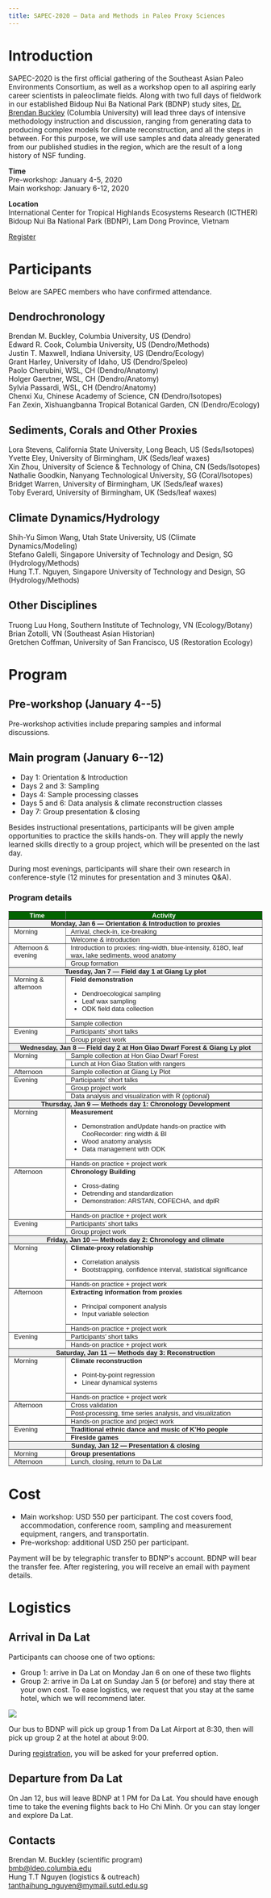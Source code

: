 ```yaml
---
title: SAPEC-2020 — Data and Methods in Paleo Proxy Sciences
---
```


# Introduction

SAPEC-2020 is the first official gathering of the Southeast Asian Paleo Environments Consortium, as well as a workshop open to all aspiring early career scientists in paleoclimate fields. Along with two full days of fieldwork in our established Bidoup Nui Ba National Park (BDNP) study sites, [Dr. Brendan Buckley](https://eesc.columbia.edu/faculty/brendan-buckley) (Columbia University) will lead three days of intensive methodology instruction and discussion, ranging from generating data to producing complex models for climate reconstruction, and all the steps in between. For this purpose, we will use samples and data already generated from our published studies in the region, which are the result of a long history of NSF funding.

**Time**  
Pre-workshop: January 4-5, 2020  
Main workshop: January 6-12, 2020
 
**Location**  
International Center for Tropical Highlands Ecosystems Research (ICTHER)  
Bidoup Nui Ba National Park (BDNP), Lam Dong Province, Vietnam

[Register](https://forms.gle/NypjEr3EHKph5FCP8)
# Participants

Below are SAPEC members who have confirmed attendance.

## Dendrochronology
Brendan M. Buckley, Columbia University, US (Dendro)  
Edward R. Cook, Columbia University, US (Dendro/Methods)  
Justin T. Maxwell, Indiana University, US (Dendro/Ecology)  
Grant Harley, University of Idaho, US (Dendro/Speleo)  
Paolo Cherubini, WSL, CH (Dendro/Anatomy)  
Holger Gaertner, WSL, CH (Dendro/Anatomy)  
Sylvia Passardi, WSL, CH (Dendro/Anatomy)  
Chenxi Xu, Chinese Academy of Science, CN (Dendro/Isotopes)  
Fan Zexin, Xishuangbanna Tropical Botanical Garden, CN (Dendro/Ecology)

## Sediments, Corals and Other Proxies
Lora Stevens, California State University, Long Beach, US (Seds/Isotopes)  
Yvette Eley, University of Birmingham, UK (Seds/leaf waxes)  
Xin Zhou, University of Science & Technology of China, CN (Seds/Isotopes)  
Nathalie Goodkin, Nanyang Technological University, SG (Coral/Isotopes)  
Bridget Warren, University of Birmingham, UK (Seds/leaf waxes)  
Toby Everard, University of Birmingham, UK (Seds/leaf waxes)  

## Climate Dynamics/Hydrology
Shih-Yu Simon Wang, Utah State University, US (Climate Dynamics/Modeling)  
Stefano Galelli, Singapore University of Technology and Design, SG (Hydrology/Methods)  
Hung T.T. Nguyen, Singapore University of Technology and Design, SG (Hydrology/Methods)  

## Other Disciplines
Truong Luu Hong, Southern Institute of Technology, VN (Ecology/Botany)  
Brian Zotolli, VN (Southeast Asian Historian)  
Gretchen Coffman, University of San Francisco, US (Restoration Ecology)  

# Program

## Pre-workshop (January 4--5)

Pre-workshop activities include preparing samples and informal discussions.

## Main program (January 6--12)

* Day 1: Orientation & Introduction
* Days 2 and 3: Sampling
* Days 4: Sample processing classes
* Days 5 and 6: Data analysis & climate reconstruction classes
* Day 7: Group presentation & closing

Besides instructional presentations, participants will be given ample opportunities to practice the skills hands-on. They will apply the newly learned skills directly to a group project, which will be presented on the last day.

During most evenings, participants will share their own research in conference-style (12 minutes for presentation and 3 minutes Q&A).

### Program details

<style type="text/css">
.tg  {border-collapse:collapse;border-spacing:0;}
.tg td{font-family: sans-serif;font-size:13px;padding:0px 10px;border-style:solid;border-width:1px;overflow:hidden;word-break:normal;border-color:black;}
.tg th{font-family: sans-serif;font-size:13px;font-weight:normal;padding:0px 10px;border-style:solid;border-width:1px;overflow:hidden;word-break:normal;border-color:black;}
.tg .tg-v0hj{font-weight:bold;background-color:#efefef;border-color:inherit;text-align:center;vertical-align:top}
.tg .tg-eb5z{font-weight:bold;background-color:#036400;color:#ffffff;border-color:inherit;text-align:center;vertical-align:top}
.tg .tg-0pky{border-color:inherit;text-align:left;vertical-align:top}
.tg .tg-fymr{font-weight:bold;border-color:inherit;text-align:left;vertical-align:top}
</style>
<table class="tg">
  <tr>
    <th class="tg-eb5z">Time</th>
    <th class="tg-eb5z">Activity</th>
  </tr>
  <tr>
    <td class="tg-v0hj" colspan="2">Monday, Jan 6 — Orientation &amp; Introduction to proxies</td>
  </tr>
  <tr>
    <td class="tg-0pky" rowspan="2">Morning</td>
    <td class="tg-0pky">Arrival, check-in, ice-breaking</td>
  </tr>
  <tr>
    <td class="tg-0pky">Welcome &amp; introduction</td>
  </tr>
  <tr>
    <td class="tg-0pky" rowspan="2">Afternoon &amp; evening</td>
    <td class="tg-0pky">Introduction to proxies: ring-width, blue-intensity, δ18O, leaf wax, lake sediments, wood anatomy</td>
  </tr>
  <tr>
    <td class="tg-0pky">Group formation</td>
  </tr>
  <tr>
    <td class="tg-v0hj" colspan="2">Tuesday, Jan 7 — Field day 1 at Giang Ly plot</td>
  </tr>
  <tr>
    <td class="tg-0pky" rowspan="2">Morning &amp; afternoon</td>
    <td class="tg-0pky">
      <b>Field demonstration</b>
      <ul>
        <li>Dendroecological sampling </li>
        <li>Leaf wax sampling</li>
        <li>ODK field data collection</li>
      </ul>
    </td>
  </tr>  
  <tr>
    <td class="tg-0pky">Sample collection</td>
  </tr>
  <tr>
    <td class="tg-0pky" rowspan="2">Evening</td>
    <td class="tg-0pky">Participants’ short talks</td>
  </tr>
  <tr>
    <td class="tg-0pky">Group project work</td>
  </tr>
  <tr>
    <td class="tg-v0hj" colspan="2">Wednesday, Jan 8 — Field day 2 at Hon Giao Dwarf Forest &amp; Giang Ly plot</td>
  </tr>
  <tr>
    <td class="tg-0pky" rowspan="2">Morning</td>
    <td class="tg-0pky">Sample collection at Hon Giao Dwarf Forest</td>
  </tr>
  <tr>
    <td class="tg-0pky">Lunch at Hon Giao Station with rangers</td>
  </tr>
  <tr>
    <td class="tg-0pky">Afternoon</td>
    <td class="tg-0pky">Sample collection at Giang Ly Plot</td>
  </tr>
  <tr>
    <td class="tg-0pky" rowspan="3">Evening</td>
    <td class="tg-0pky">Participants’ short talks</td>
  </tr>
  <tr>
    <td class="tg-0pky">Group project work</td>
  </tr>
  <tr>
    <td class="tg-0pky">Data analysis and visualization with R (optional)</td>
  </tr>
  <tr>
    <td class="tg-v0hj" colspan="2">Thursday, Jan 9 — Methods day 1: Chronology Development</td>
  </tr>
  <tr>
    <td class="tg-0pky" rowspan="2">Morning</td>
    <td class="tg-0pky">
      <b>Measurement</b>
      <ul>
        <li>Demonstration andUpdate  hands-on practice with CooRecorder: ring width &amp; BI</li>
        <li>Wood anatomy analysis</li>
        <li>Data management with ODK</li>
      </ul>
    </td>
  </tr>
  <tr>
    <td class="tg-0pky">Hands-on practice + project work</td>
  </tr>
  <tr>
    <td class="tg-0pky" rowspan="2">Afternoon</td>
    <td class="tg-0pky">
      <b>Chronology Building</b>
      <ul>
        <li>Cross-dating</li>      
        <li>Detrending and standardization</li>
        <li>Demonstration: ARSTAN, COFECHA, and dplR</li>
      </ul>
    </td>
  </tr>  
  <tr>
    <td class="tg-0pky">Hands-on practice + project work</td>
  </tr>
  <tr>
    <td class="tg-0pky" rowspan="2">Evening</td>
    <td class="tg-0pky">Participants’ short talks</td>
  </tr>
  <tr>
    <td class="tg-0pky">Group project work</td>
  </tr>
  <tr>
    <td class="tg-v0hj" colspan="2">Friday, Jan 10 — Methods day 2: Chronology and climate</td>
  </tr>
  <tr>
    <td class="tg-0pky" rowspan="2">Morning</td>
    <td class="tg-0pky">
      <b>Climate-proxy relationship</b>
      <ul>
        <li>Correlation analysis</li>
        <li>Bootstrapping, confidence interval, statistical significance</li>
      </ul>
    </td>
  </tr>
  <tr>
    <td class="tg-0pky">Hands-on practice + project work</td>
  </tr>
  <tr>
    <td class="tg-0pky" rowspan="2">Afternoon</td>
    <td class="tg-0pky">
      <b>Extracting information from proxies</b>
      <ul>
        <li>Principal component analysis</li>
        <li>Input variable selection</li>
      </ul>
    </td>
  </tr>  
  <tr>
    <td class="tg-0pky">Hands-on practice + project work</td>
  </tr>
  <tr>
    <td class="tg-0pky" rowspan="2">Evening</td>
    <td class="tg-0pky">Participants’ short talks</td>
  </tr>
  <tr>
    <td class="tg-0pky">Hands-on practice + project work</td>
  </tr>
  <tr>
    <td class="tg-v0hj" colspan="2">Saturday, Jan 11 — Methods day 3: Reconstruction</td>
  </tr>
  <tr>
    <td class="tg-0pky" rowspan="2">Morning</td>
    <td class="tg-0pky">
      <b>Climate reconstruction</b>
      <ul>
        <li>Point-by-point regression</li>
        <li>Linear dynamical systems</li>
      </ul>
    </td>
  </tr>  
  <tr>
    <td class="tg-0pky">Hands-on practice + project work</td>
  </tr>
  <tr>
    <td class="tg-0pky" rowspan="3">Afternoon</td>
    <td class="tg-0pky">Cross validation</td>
  </tr>
  <tr>
    <td class="tg-0pky">Post-processing, time series analysis, and visualization</td>
  </tr>
  <tr>
    <td class="tg-0pky">Hands-on practice and project work</td>
  </tr>
  <tr>
    <td class="tg-0pky" rowspan="2">Evening</td>
    <td class="tg-fymr">Traditional ethnic dance and music of K’Ho people</td>
  </tr>
  <tr>
    <td class="tg-fymr">Fireside games</td>
  </tr>
  <tr>
    <td class="tg-v0hj" colspan="2">Sunday, Jan 12 — Presentation &amp; closing</td>
  </tr>
  <tr>
    <td class="tg-0pky">Morning</td>
    <td class="tg-fymr">Group presentations</td>
  </tr>
  <tr>
    <td class="tg-0pky">Afternoon</td>
    <td class="tg-0pky">Lunch, closing, return to Da Lat</td>
  </tr>
</table>

# Cost

* Main workshop: USD 550 per participant. The cost covers food, accommodation, conference room, sampling and measurement equipment, rangers, and transportatin.
* Pre-workshop: additional USD 250 per participant.

Payment will be by telegraphic transfer to BDNP's account. BDNP will bear the transfer fee. After registering, you will receive an email with payment details.

# Logistics

## Arrival in Da Lat

Participants can choose one of two options:
*	Group 1: arrive in Da Lat on Monday Jan 6 on one of these two flights 
*	Group 2: arrive in Da Lat on Sunday Jan 5 (or before) and stay there at your own cost. To ease logistics, we request that you stay at the same hotel, which we will recommend later.

![](assets/flights.png)

Our bus to BDNP will pick up group 1 from Da Lat Airport at 8:30, then will pick up group 2 at the hotel at about 9:00.

During [registration](https://forms.gle/NypjEr3EHKph5FCP8), you will be asked for your preferred option.

## Departure from Da Lat

On Jan 12, bus will leave BDNP at 1 PM for Da Lat. You should have enough time to take the evening flights back to Ho Chi Minh. Or you can stay longer and explore Da Lat.

## Contacts

Brendan M. Buckley (scientific program)  
bmb@ldeo.columbia.edu  
Hung T.T Nguyen (logistics & outreach)    
tanthaihung_nguyen@mymail.sutd.edu.sg
